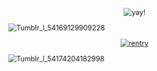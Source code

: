 
<div align="center"> 

![yay!](https://komarev.com/ghpvc/?username=your-DeuteragonistIllusion) 
</div>

![Tumblr_l_54169129909228](https://github.com/user-attachments/assets/6c2998d7-e4c4-40b5-b39b-b764ec99a38d)

<div align="center">

[![rentry](https://github.com/user-attachments/assets/67ea5347-5e10-44a8-8a5b-d71b373d47e5)](https://rentry.co/joyrlde)
</div>

![Tumblr_l_54174204182998](https://github.com/user-attachments/assets/912c3715-ac82-4f9d-ad70-3b2aed08172f)
